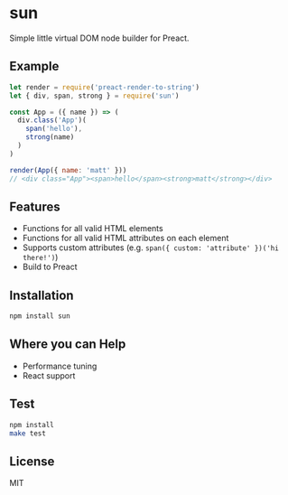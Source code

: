 
# sun

  Simple little virtual DOM node builder for Preact.

## Example

```js
let render = require('preact-render-to-string')
let { div, span, strong } = require('sun')

const App = ({ name }) => (
  div.class('App')(
    span('hello'),
    strong(name)
  )
)

render(App({ name: 'matt' }))
// <div class="App"><span>hello</span><strong>matt</strong></div>
```

## Features

- Functions for all valid HTML elements
- Functions for all valid HTML attributes on each element
- Supports custom attributes (e.g. `span({ custom: 'attribute' })('hi there!')`)
- Build to Preact

## Installation

```bash
npm install sun
```

## Where you can Help

- Performance tuning
- React support

## Test

```bash
npm install
make test
```

## License

MIT

